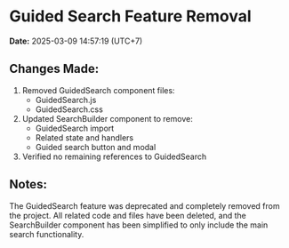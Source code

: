 # Guided Search Feature Removal

**Date:** 2025-03-09 14:57:19 (UTC+7)

## Changes Made:
1. Removed GuidedSearch component files:
   - GuidedSearch.js
   - GuidedSearch.css
2. Updated SearchBuilder component to remove:
   - GuidedSearch import
   - Related state and handlers
   - Guided search button and modal
3. Verified no remaining references to GuidedSearch

## Notes:
The GuidedSearch feature was deprecated and completely removed from the project. All related code and files have been deleted, and the SearchBuilder component has been simplified to only include the main search functionality.
